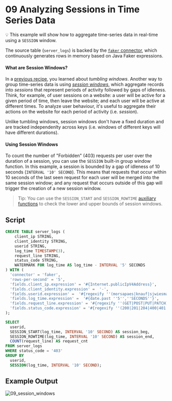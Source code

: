 # 09 Analyzing Sessions in Time Series Data

:bulb: This example will show how to aggregate time-series data in real-time using a `SESSION` window.

The source table (`server_logs`) is backed by the [`faker` connector](https://github.com/knaufk/flink-faker), which continuously generates rows in memory based on Java Faker expressions.

#### What are Session Windows?

In a [previous recipe](../06/06_group_by_window.md), you learned about _tumbling windows_. Another way to group time-series data is using [_session windows_](https://ci.apache.org/projects/flink/flink-docs-stable/dev/table/sql/queries.html#group-windows), which aggregate records into _sessions_ that represent periods of activity followed by gaps of idleness. Think, for example, of user sessions on a website: a user will be active for a given period of time, then leave the website; and each user will be active at different times. To analyze user behaviour, it's useful to aggregate their actions on the website for each period of activity (i.e. _session_).

Unlike tumbling windows, session windows don't have a fixed duration and are tracked independenlty across keys (i.e. windows of different keys will have different durations).

#### Using Session Windows

To count the number of "Forbidden" (403) requests per user over the duration of a session, you can use the `SESSION` built-in group window function. In this example, a session is bounded by a gap of idleness of 10 seconds (`INTERVAL '10' SECOND`). This means that requests that occur within 10 seconds of the last seen request for each user will be merged into the same session window; and any request that occurs outside of this gap will trigger the creation of a new session window.

> Tip: You can use the `SESSION_START` and `SESSION_ROWTIME` [auxiliary functions](https://ci.apache.org/projects/flink/flink-docs-stable/dev/table/sql/queries.html#selecting-group-window-start-and-end-timestamps) to check the lower and upper bounds of session windows.


## Script

```sql
CREATE TABLE server_logs ( 
    client_ip STRING,
    client_identity STRING, 
    userid STRING, 
    log_time TIMESTAMP(3),
    request_line STRING, 
    status_code STRING, 
    WATERMARK FOR log_time AS log_time - INTERVAL '5' SECONDS
) WITH (
  'connector' = 'faker', 
  'rows-per-second' = '5',
  'fields.client_ip.expression' = '#{Internet.publicIpV4Address}',
  'fields.client_identity.expression' =  '-',
  'fields.userid.expression' =  '#{regexify ''(morsapaes|knauf|sjwiesman){1}''}',
  'fields.log_time.expression' =  '#{date.past ''5'',''SECONDS''}',
  'fields.request_line.expression' = '#{regexify ''(GET|POST|PUT|PATCH){1}''} #{regexify ''(/search\.html|/login\.html|/prod\.html|cart\.html|/order\.html){1}''} #{regexify ''(HTTP/1\.1|HTTP/2|/HTTP/1\.0){1}''}',
  'fields.status_code.expression' = '#{regexify ''(200|201|204|400|401|403|301){1}''}',
);

SELECT  
  userid,
  SESSION_START(log_time, INTERVAL '10' SECOND) AS session_beg,
  SESSION_ROWTIME(log_time, INTERVAL '10' SECOND) AS session_end,
  COUNT(request_line) AS request_cnt
FROM server_logs
WHERE status_code = '403'
GROUP BY 
  userid, 
  SESSION(log_time, INTERVAL '10' SECOND);
```

## Example Output

![09_session_windows](https://user-images.githubusercontent.com/23521087/101628701-7ae31900-3a20-11eb-89c2-231649b7d99f.png)

